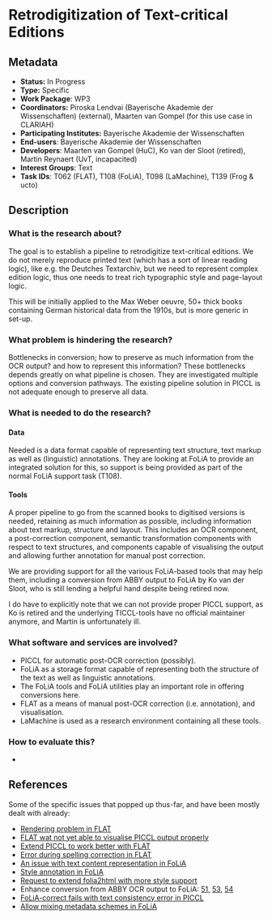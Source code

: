 # Retrodigitization of Text-critical Editions

## Metadata

* **Status:** In Progress
* **Type:** Specific
* **Work Package**: WP3
* **Coordinators:** Piroska Lendvai (Bayerische Akademie der Wissenschaften) (external), Maarten van Gompel (for this
    use case in CLARIAH)
* **Participating Institutes:** Bayerische Akademie der Wissenschaften
* **End-users**: Bayerische Akademie der Wissenschaften
* **Developers**: Maarten van Gompel (HuC), Ko van der Sloot (retired), Martin
    Reynaert (UvT, incapacited)
* **Interest Groups**: Text
* **Task IDs**: T062 (FLAT), T108 (FoLiA), T098 (LaMachine), T139 (Frog & ucto)

## Description

### What is the research about?

The goal is to establish a pipeline to retrodigitize text-critical editions. We do not merely reproduce printed text
(which has a sort of linear reading logic), like e.g. the Deutches Textarchiv, but we need to represent complex edition
logic, thus one needs to treat rich typographic style and page-layout logic.

This will be initially applied to the Max Weber oeuvre, 50+ thick books containing German historical data from the 1910s, but is
more generic in set-up.

### What problem is hindering the research?

Bottlenecks in conversion; how to preserve as much information from the OCR output? and how to represent this
information? These bottlenecks depends greatly on what pipeline is chosen. They are investigated multiple options and
conversion pathways. The existing pipeline solution in PICCL is not adequate enough to preserve all data.

### What is needed to do the research?

#### Data

Needed is a data format capable of representing text structure, text markup as well as (linguistic) annotations. They are
looking at FoLiA to provide an integrated solution for this, so support is being provided as part of the normal FoLiA
support task (T108).

#### Tools

A proper pipeline to go from the scanned books to digitised versions is needed, retaining as much information as
possible, including information about text markup, structure and layout. This includes an OCR component, a
post-correction component, semantic transformation components with respect to text structures, and components capable of
visualising the output and allowing further annotation for manual post correction.

We are providing support for all the various FoLiA-based tools that may help them,
including a conversion from ABBY output to FoLiA by Ko van der Sloot,
who is still lending a helpful hand despite being retired now.

I do have to explicitly note that we can not provide proper PICCL support, as Ko is retired and the underlying TICCL-tools have no official maintainer anymore, and Martin is unfortunately ill.

### What software and services are involved?

* PICCL for automatic post-OCR correction (possibly).
* FoLiA as a storage format capable of representing both the structure of the text as well as linguistic annotations.
* The FoLiA tools and FoLiA utilities play an important role in offering conversions here.
* FLAT as a means of manual post-OCR correction (i.e. annotation), and visualisation.
* LaMachine is used as a research environment containing all these tools.


### How to evaluate this?

-

## References

Some of the specific issues that popped up thus-far, and have been mostly dealt with already:

* [Rendering problem in FLAT](https://github.com/proycon/flat/issues/166)
* [FLAT wat not yet able to visualise PICCL output properly](https://github.com/proycon/flat/issues/139)
* [Extend PICCL to work better with FLAT](https://github.com/LanguageMachines/PICCL/issues/62)
* [Error during spelling correction in FLAT](https://github.com/proycon/flat/issues/163)
* [An issue with text content representation in FoLiA](https://github.com/proycon/folia/issues/88)
* [Style annotation in FoLiA](https://github.com/proycon/folia/issues/90)
* [Request to extend folia2html with more style support](https://github.com/proycon/foliatools/issues/26)
* Enhance conversion from ABBY OCR output to FoLiA: [51](https://github.com/LanguageMachines/foliautils/issues/51),
[53](https://github.com/LanguageMachines/foliautils/issues/53), [54](https://github.com/LanguageMachines/foliautils/issues/54)
* [FoLiA-correct fails with text consistency error in PICCL](https://github.com/LanguageMachines/foliautils/issues/45)
* [Allow mixing metadata schemes in FoLiA](https://github.com/proycon/folia/issues/91)
